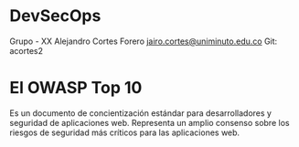 # DevSecOps
Grupo - XX
Alejandro Cortes Forero
jairo.cortes@uniminuto.edu.co
Git: acortes2


# El OWASP Top 10 
Es un documento de concientización estándar para desarrolladores y seguridad de aplicaciones web. Representa un amplio consenso sobre los riesgos de seguridad más críticos para las aplicaciones web.
